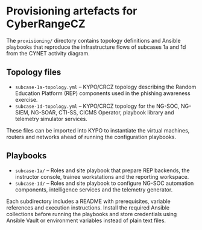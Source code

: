 # Provisioning artefacts for CyberRangeCZ

The `provisioning/` directory contains topology definitions and Ansible playbooks that reproduce the infrastructure flows of subcases 1a and 1d from the CYNET activity diagram.

## Topology files

- `subcase-1a-topology.yml` – KYPO/CRCZ topology describing the Random Education Platform (REP) components used in the phishing awareness exercise.
- `subcase-1d-topology.yml` – KYPO/CRCZ topology for the NG-SOC, NG-SIEM, NG-SOAR, CTI-SS, CICMS Operator, playbook library and telemetry simulator services.

These files can be imported into KYPO to instantiate the virtual machines, routers and networks ahead of running the configuration playbooks.

## Playbooks

- `subcase-1a/` – Roles and site playbook that prepare REP backends, the instructor console, trainee workstations and the reporting workspace.
- `subcase-1d/` – Roles and site playbook to configure NG-SOC automation components, intelligence services and the telemetry generator.

Each subdirectory includes a README with prerequisites, variable references and execution instructions. Install the required Ansible collections before running the playbooks and store credentials using Ansible Vault or environment variables instead of plain text files.
